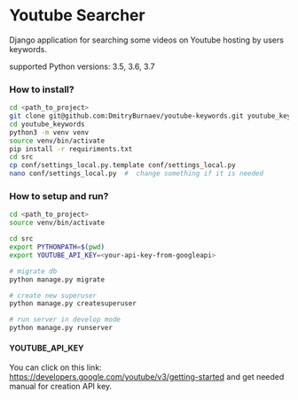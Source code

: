 # Youtube Searcher
Django application for searching some videos on Youtube hosting by users keywords.

supported Python versions: 3.5, 3.6, 3.7

### How to install? ###
```bash
cd <path_to_project>
git clone git@github.com:DmitryBurnaev/youtube-keywords.git youtube_keywords
cd youtube_keywords
python3 -m venv venv
source venv/bin/activate
pip install -r requiriments.txt
cd src
cp conf/settings_local.py.template conf/settings_local.py
nano conf/settings_local.py  #  change something if it is needed
```

### How to setup and run? ###
```bash
cd <path_to_project>
source venv/bin/activate

cd src
export PYTHONPATH=$(pwd)
export YOUTUBE_API_KEY=<your-api-key-from-googleapi>

# migrate db
python manage.py migrate

# create new superuser
python manage.py createsuperuser

# run server in develop mode
python manage.py runserver

```

#### YOUTUBE_API_KEY

You can click on this link: https://developers.google.com/youtube/v3/getting-started
and get needed manual for creation API key.

